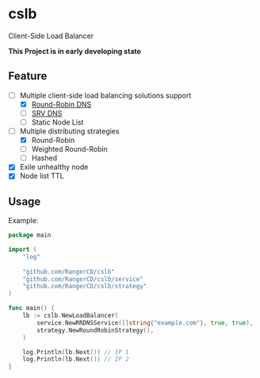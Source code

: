 # cslb

Client-Side Load Balancer

**This Project is in early developing state**

## Feature

- [ ] Multiple client-side load balancing solutions support
  - [x] [Round-Robin DNS](https://en.wikipedia.org/wiki/Round-robin_DNS)
  - [ ] [SRV DNS](https://en.wikipedia.org/wiki/SRV_record)
  - [ ] Static Node List
- [ ] Multiple distributing strategies
  - [x] Round-Robin
  - [ ] Weighted Round-Robin
  - [ ] Hashed
- [x] Exile unhealthy node
- [x] Node list TTL 

## Usage

Example:

```go
package main

import (
	"log"
	
	"github.com/RangerCD/cslb"
	"github.com/RangerCD/cslb/service"
	"github.com/RangerCD/cslb/strategy"
)

func main() {
	lb := cslb.NewLoadBalancer(
		service.NewRRDNSService([]string{"example.com"}, true, true),
		strategy.NewRoundRobinStrategy(),
	)

	log.Println(lb.Next()) // IP 1
	log.Println(lb.Next()) // IP 2
}
```

